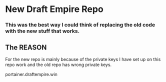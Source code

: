 # New Draft Empire Repo

### This was the best way I could think of replacing the old code with the new stuff that works.

## The REASON 
For the new repo is mainly because of the private keys I have set up on this repo work and the old repo has
wrong private keys.


portainer.draftempire.win
